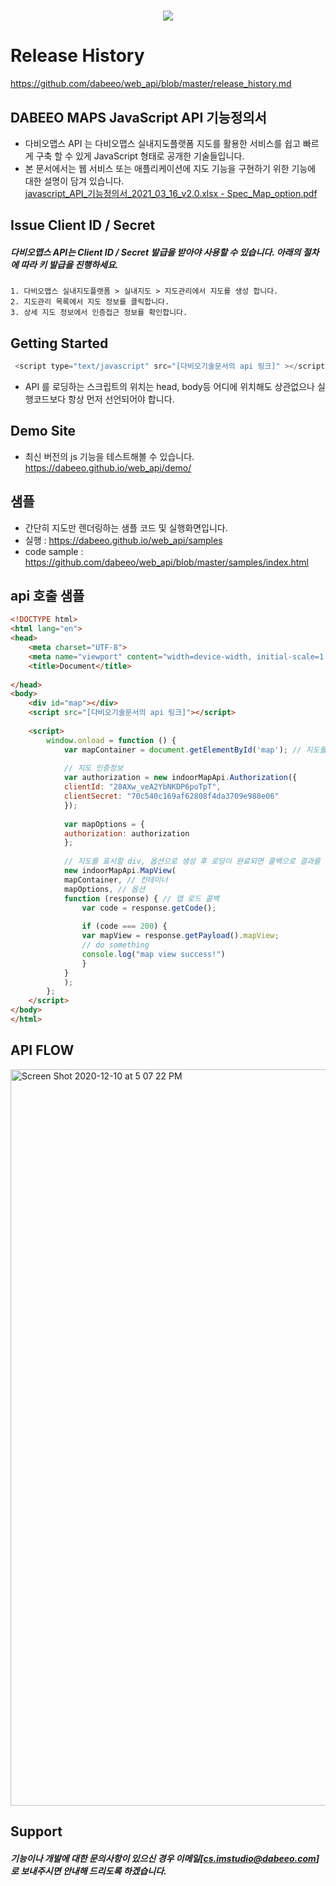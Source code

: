 

<h1 align="center">
 <img src="https://indoor.dabeeomaps.com/upload/demo/CI.png" />
</h1>

# Release History
https://github.com/dabeeo/web_api/blob/master/release_history.md

## DABEEO MAPS JavaScript API 기능정의서 

- 다비오맵스 API 는 다비오맵스 실내지도플랫폼 지도를 활용한 서비스를 쉽고 빠르게 구축 할 수 있게 JavaScript 형태로 공개한 기술들입니다.
- 본 문서에서는 웹 서비스 또는 애플리케이션에 지도 기능을 구현하기 위한 기능에 대한 설명이 담겨 있습니다.    
[javascript_API_기능정의서_2021_03_16_v2.0.xlsx - Spec_Map_option.pdf](https://github.com/dabeeo/web_api/files/6146384/javascript_API_._2021_03_16_v2.0.xlsx.-.Spec_Map_option.pdf)

## Issue Client ID / Secret

##### 다비오맵스 API는 Client ID / Secret 발급을 받아야 사용할 수 있습니다. 아래의 절차에 따라 키 발급을 진행하세요.

~~~
1. 다비오맵스 실내지도플랫폼 > 실내지도 > 지도관리에서 지도를 생성 합니다.
2. 지도관리 목록에서 지도 정보를 클릭합니다.
3. 상세 지도 정보에서 인증접근 정보를 확인합니다.
~~~



## Getting Started

~~~javascript
 <script type="text/javascript" src="[다비오기술문서의 api 링크]" ></script>
~~~

* API 를 로딩하는 스크립트의 위치는 head, body등 어디에 위치해도 상관없으나 실행코드보다 항상 먼저 선언되어야 합니다.

## Demo Site
- 최신 버전의 js 기능을 테스트해볼 수 있습니다.  
https://dabeeo.github.io/web_api/demo/

## 샘플
- 간단히 지도만 렌더링하는 샘플 코드 및 실행화면입니다. 
- 실행 :  https://dabeeo.github.io/web_api/samples      
- code sample : https://github.com/dabeeo/web_api/blob/master/samples/index.html    




## api 호출 샘플
~~~html
<!DOCTYPE html>
<html lang="en">
<head>
    <meta charset="UTF-8">
    <meta name="viewport" content="width=device-width, initial-scale=1.0">
    <title>Document</title>
    
</head>
<body>
    <div id="map"></div>
    <script src="[다비오기술문서의 api 링크]"></script>
    
    <script>
        window.onload = function () {
            var mapContainer = document.getElementById('map'); // 지도를 표시할 div
        
            // 지도 인증정보
            var authorization = new indoorMapApi.Authorization({
            clientId: "28AXw_veA2YbNKDP6poTpT",
            clientSecret: "70c540c169af62808f4da3709e988e06"
            });
        
            var mapOptions = {
            authorization: authorization
            };
        
            // 지도를 표시할 div, 옵션으로 생성 후 로딩이 완료되면 콜백으로 결과를 리턴합니다
            new indoorMapApi.MapView(
            mapContainer, // 컨테이너
            mapOptions, // 옵션
            function (response) { // 맵 로드 콜백
                var code = response.getCode();
        
                if (code === 200) {
                var mapView = response.getPayload().mapView;
                // do something
                console.log("map view success!")
                }
            }
            );
        };
    </script>
</body>
</html>
~~~

## API FLOW
<img width="1178" alt="Screen Shot 2020-12-10 at 5 07 22 PM" src="https://user-images.githubusercontent.com/63434357/101739019-4f3c5d80-3b0a-11eb-9cdd-475dc1d178b9.png">

## Support

##### 기능이나 개발에 대한 문의사항이 있으신 경우 이메일[cs.imstudio@dabeeo.com] 로 보내주시면 안내해 드리도록 하겠습니다.
